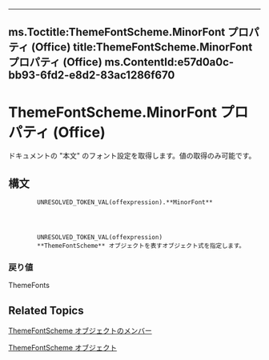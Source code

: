 

---
ms.Toctitle:ThemeFontScheme.MinorFont プロパティ (Office)
title:ThemeFontScheme.MinorFont プロパティ (Office)
ms.ContentId:e57d0a0c-bb93-6fd2-e8d2-83ac1286f670
---
# ThemeFontScheme.MinorFont プロパティ (Office)




ドキュメントの "本文" のフォント設定を取得します。値の取得のみ可能です。

## 構文

            UNRESOLVED_TOKEN_VAL(offexpression).**MinorFont**




            UNRESOLVED_TOKEN_VAL(offexpression)
            **ThemeFontScheme** オブジェクトを表すオブジェクト式を指定します。

### 戻り値
ThemeFonts





## Related Topics

[ThemeFontScheme オブジェクトのメンバー](47a1e519-0bf8-363b-3270-6080580da137.md)

[ThemeFontScheme オブジェクト](566b3a6f-16c9-8ba0-6f40-5bc96ec2dcbf.md)




